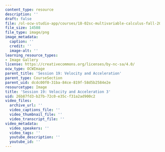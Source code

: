 ```yaml
---
content_type: resource
description: ''
draft: false
file: /ol-ocw-studio-app/courses/18-02sc-multivariable-calculus-fall-2010/26b87fd3b27b72c0e35cf31a2ad900c2_MIT18_02SC_L6Brds_3.png
file_size: 14508
file_type: image/png
image_metadata:
  caption: ''
  credit: ''
  image-alt: ''
learning_resource_types:
- Image Gallery
license: https://creativecommons.org/licenses/by-nc-sa/4.0/
ocw_type: OCWImage
parent_title: 'Session 19: Velocity and Acceleration'
parent_type: CourseSection
parent_uid: dcdc00f0-31ba-84ce-819f-58d5b2584e2e
resourcetype: Image
title: 'Session 19: Velocity and Acceleration 3'
uid: 26b87fd3-b27b-72c0-e35c-f31a2ad900c2
video_files:
  archive_url: ''
  video_captions_file: ''
  video_thumbnail_file: ''
  video_transcript_file: ''
video_metadata:
  video_speakers: ''
  video_tags: ''
  youtube_description: ''
  youtube_id: ''
---
```

